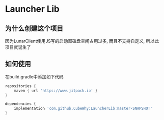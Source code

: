 # Launcher Lib

## 为什么创建这个项目

因为LunarClient使用JS写的启动器磁盘空间占用过多, 而且不支持自定义, 所以此项目就诞生了

## 如何使用

在build.gradle中添加如下代码

```groovy
repositories {
    maven { url 'https://www.jitpack.io' }
}

dependencies {
    implementation 'com.github.CubeWhy:LauncherLib:master-SNAPSHOT'
}
```

